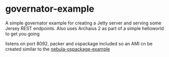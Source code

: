 # governator-example

A simple governator example for creating a Jetty server and serving some Jersey REST endpoints. Also uses Archaius 2 as part of a simple helloworld to get you going

listens on port 8092. packer and ospackage included so an AMI cn be created similar to the [nebula-ospackage-example](https://github.com/sleepert/nebula-ospackage-example)
